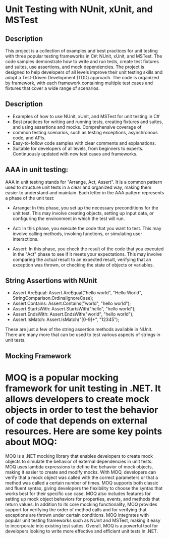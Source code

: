 # Unit Testing with NUnit, xUnit, and MSTest

## Description

This project is a collection of examples and best practices for unit testing with three popular testing frameworks in C#: NUnit, xUnit, and MSTest. The code samples demonstrate how to write and run tests, create test fixtures and suites, use assertions, and mock dependencies.
The project is designed to help developers of all levels improve their unit testing skills and adopt a Test-Driven Development (TDD) approach. The code is organized by framework, with each framework containing multiple test cases and fixtures that cover a wide range of scenarios.


## Description

- Examples of how to use NUnit, xUnit, and MSTest for unit testing in C#
- Best practices for writing and running tests, creating fixtures and suites, and using assertions and mocks. Comprehensive coverage of
- common testing scenarios, such as testing exceptions, asynchronous code, and APIs.
- Easy-to-follow code samples with clear comments and explanations.
- Suitable for developers of all levels, from beginners to experts. Continuously updated with new test cases and frameworks.

## AAA in unit testing:
AAA in unit testing stands for "Arrange, Act, Assert". It is a common pattern used to structure unit tests in a clear and organized way, making them easier to understand and maintain. Each letter in the AAA pattern represents a phase of the unit test:

- Arrange: In this phase, you set up the necessary preconditions for the unit test. This may involve creating objects, setting up input data, or configuring the environment in which the test will run.

- Act: In this phase, you execute the code that you want to test. This may involve calling methods, invoking functions, or simulating user interactions.

- Assert: In this phase, you check the result of the code that you executed in the "Act" phase to see if it meets your expectations. This may involve comparing the actual result to an expected result, verifying that an exception was thrown, or checking the state of objects or variables.






## String Assertions with NUnit

- Assert.AreEqual: Assert.AreEqual("hello world", "Hello World", StringComparison.OrdinalIgnoreCase);
- Assert.Contains: Assert.Contains("world", "hello world");
- Assert.StartsWith: Assert.StartsWith("hello", "hello world");
- Assert.EndsWith: Assert.EndsWith("world", "hello world");
- Assert.IsMatch: Assert.IsMatch("[0-9]+", "12345");

These are just a few of the string assertion methods available in NUnit. There are many more that can be used to test various aspects of strings in unit tests.

## Mocking Framework
# MOQ is a popular mocking framework for unit testing in .NET. It allows developers to create mock objects in order to test the behavior of code that depends on external resources. Here are some key points about MOQ:

MOQ is a .NET mocking library that enables developers to create mock objects to simulate the behavior of external dependencies in unit tests.
MOQ uses lambda expressions to define the behavior of mock objects, making it easier to create and modify mocks.
With MOQ, developers can verify that a mock object was called with the correct parameters or that a method was called a certain number of times.
MOQ supports both classic and fluent syntax, giving developers the flexibility to choose the syntax that works best for their specific use case.
MOQ also includes features for setting up mock object behaviors for properties, events, and methods that return values.
In addition to its core mocking functionality, MOQ provides support for verifying the order of method calls and for verifying that exceptions are thrown under certain conditions.
MOQ integrates with popular unit testing frameworks such as NUnit and MSTest, making it easy to incorporate into existing test suites.
Overall, MOQ is a powerful tool for developers looking to write more effective and efficient unit tests in .NET.








